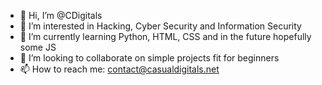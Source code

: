 - 👋 Hi, I’m @CDigitals
- 👀 I’m interested in Hacking, Cyber Security and Information Security
- 🌱 I’m currently learning Python, HTML, CSS and in the future hopefully some JS
- 💞️ I’m looking to collaborate on simple projects fit for beginners
- 📫 How to reach me:  contact@casualdigitals.net

<!---
CDigitals/CDigitals is a ✨ special ✨ repository because its `README.md` (this file) appears on your GitHub profile.
You can click the Preview link to take a look at your changes.
--->
